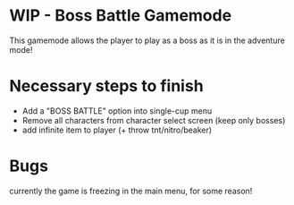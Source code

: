 # WIP - Boss Battle Gamemode

This gamemode allows the player to play as a boss as it is in the adventure mode!

# Necessary steps to finish

* Add a "BOSS BATTLE" option into single-cup menu
* Remove all characters from character select screen (keep only bosses)
* add infinite item to player (+ throw tnt/nitro/beaker)

# Bugs

currently the game is freezing in the main menu, for some reason!